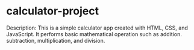 # calculator-project

Description:
            This is a simple calculator app created with HTML, CSS, and JavaScript.
            It performs basic mathematical operation such as addition. subtraction, multiplication, and division.
